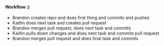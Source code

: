 #### Workflow :)

- Brandon creates repo and does first thing and commits and pushes
- Kaitlin does next task and creates pull request
- Brandon merges pull request, does next task and commits
- Kaitlin pulls down changes and does next task and commits pull request
- Brandon merges pull request and does final task and commits